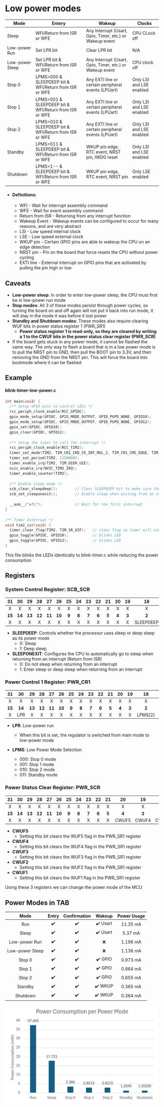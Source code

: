 # Low power modes

| Mode              | Entery                                                | Wakeup                                                   | Clocks                   |
| ----------------- | ----------------------------------------------------- | -------------------------------------------------------- | ------------------------ |
| Sleep             | WFI/Return from ISR or WFE                            | Any Interrupt (Usart, Gpio, Timer, etc.) or Wakeup event | CPU CLock off            |
| Low-power Run     | Set LPR bit                                           | Clear LPR bit                                            | N/A                      |
| Low-power Sleep   | Set LPR bit & WFI/Return from ISR or WFE              | Any Interrupt (Usart, Gpio, Timer, etc.) or Wakeup event | CPU clock off            |
| Stop 0            | LPMS=000 & SLEEPDEEP bit & WFI/Return from ISR or WFE | Any EXTI line or certain peripheral events (LPUart)      | Only LSI and LSE enabled |
| Stop 1            | LPMS=001 & SLEEPDEEP bit & WFI/Return from ISR or WFE | Any EXTI line or certain peripheral events (LPUart)      | Only LSI and LSE enabled |
| Stop 2            | LPMS=010 & SLEEPDEEP bit & WFI/Return from ISR or WFE | Any EXTI line or certain peripheral events (LPUart)      | Only LSI and LSE enabled |
| Standby           | LPMS=011 & SLEEPDEEP bit & WFI/Return from ISR or WFE | WKUP pin edge, RTC event, NRST pin, IWDG reset           | Only LSI and LSE enabled |
| Shutdown          | LPMS=1-- & SLEEPDEEP bit & WFI/Return from ISR or WFE | WKUP pin edge, RTC event, NRST pin                       | Only LSE enabled         |

* #### Definitions:
    * WFI - Wait for interrupt assembly command
    * WFE - Wait for event assembly command
    * Return from ISR - Returning from any interrupt function
    * Wakeup Event - Wakeup events can be configured to occur for many reasons, and are very abstract
    * LSI - Low speed internal clock
    * LSE - Low speed external clock
    * WKUP pin - Certain GPIO pins are able to wakeup the CPU on an edge detection
    * NRST pin - Pin on the board that force resets the CPU without power cycling
    * EXTI line - External interrupt on GPIO pins that are activated by pulling the pin high or low

## Caveats
* **Low-power sleep**: In order to enter low-power sleep, the CPU must first be in low-power run mode
* **Stop modes**: All 3 of these modes persist through power cycles, so turning the board on and off again will not put it back into run mode, it will stay in the mode it was before it lost power
* **Standby and Shutdown modes**: These modes also require clearing WUF bits in power status register 1 (PWR_SR1)
    * **Power status register 1 is read-only, so they are cleared by writing a 1 to the CWUF bits in the power status clear register (PWR_SCR)**
* If the board gets stuck in any power mode, it cannot be flashed the same way. The only way to flash a board that is in a low power mode is to pull the NRST pin to GND, then pull the BOOT pin to 3.3V, and then removing the GND from the NRST pin. This will force the board into bootmode where it can be flashed

## Example

#### blink-timer-low-power.c
```C
int main(void) {
  /** Setup GPIO pins to control LEDs */
  rcc_periph_clock_enable(RCC_GPIOC);
  gpio_mode_setup(GPIOC, GPIO_MODE_OUTPUT, GPIO_PUPD_NONE, GPIO10);
  gpio_mode_setup(GPIOC, GPIO_MODE_OUTPUT, GPIO_PUPD_NONE, GPIO12);
  gpio_set(GPIOC, GPIO10);
  gpio_clear(GPIOC, GPIO12);

  /** Setup the timer to call the interrupt */
  rcc_periph_clock_enable(RCC_TIM2);
  timer_set_mode(TIM2, TIM_CR1_CKD_CK_INT_MUL_2, TIM_CR1_CMS_EDGE, TIM_CR1_DIR_UP);
  timer_set_period(TIM2, 1250000);
  timer_enable_irq(TIM2, TIM_DIER_UIE);
  nvic_enable_irq(NVIC_TIM2_IRQ);
  timer_enable_counter(TIM2);

  /** Enable sleep mode */
  scb_clear_sleepdeep();        // Clear SLEEPDEEP bit to make sure the MCU goes into the correct power mode
  scb_set_sleeponexit();        // Enable sleep when exiting from an interrupt

  __asm__("wfi");               // Wait for the first interrupt
}

/** Timer Interrupt */
void tim2_isr(void) {
  timer_clear_flag(TIM2, TIM_SR_UIF);   // clear flag so timer will continue counting
  gpio_toggle(GPIOC, GPIO10);           // blinks LED
  gpio_toggle(GPIOC, GPIO12);           // blinks LED
}
```
This file blinks the LEDs identically to blink-timer.c while reducing the power consumption

## Registers

### System Control Register: SCB_SCR
| 31 | 30 | 29 | 28 | 27 | 26 | 25 | 24 | 23 | 22 | 21 | 20 | 19 | 18 | 17 | 16 |
|:----:|:----:|:----:|:----:|:----:|:----:|:----:|:----:|:----:|:----:|:----:|:----:|:----:|:----:|:----:|:----:|
|  X |  X |  X |  X |  X |  X |  X |  X |  X |  X |  X |  X |  X |  X |  X |  X |
|**15**|**14**|**13**|**12**|**11**|**10**|**9**|**8**|**7**|**6**|**5**|**4**|**3**|**2**|**1**|**0**|
|  X |  X |  X |  X |  X |  X |  X |  X |  X |  X |  X |  X |  X | SLEEPDEEP | SLEEPONEXIT |  X |

* **SLEEPDEEP**: Controls whether the processor uses sleep or deep sleep as its power mode
    * 0: Sleep
    * 1: Deep sleep
* **SLEEPONEXIT**: Configures the CPU to automatically go to sleep when returning from an interrupt (Return from ISR)
    * 0: Do not sleep when returning from an interrupt
    * 1: Enter sleep or deep sleep when returning from an interrupt


### Power Control 1 Register: PWR_CR1
| 31 | 30 | 29 | 28 | 27 | 26 | 25 | 24 | 23 | 22 | 21 | 20 | 19 | 18 | 17 | 16 |
|:----:|:----:|:----:|:----:|:----:|:----:|:----:|:----:|:----:|:----:|:----:|:----:|:----:|:----:|:----:|:----:|
|  X |  X |  X |  X |  X |  X |  X |  X |  X |  X |  X |  X |  X |  X |  X |  X |
|**15**|**14**|**13**|**12**|**11**|**10**|**9**|**8**|**7**|**6**|**5**|**4**|**3**|**2**|**1**|**0**|
|  X | LPR |  X |  X |  X |  X |  X |  X |  X |  X |  X |  X |  X |  LPMS[2] |LPMS[1]|LPMS[0]|
* **LPR**: Low-power run
    * When this bit is set, the regulator is switched from main mode to low-power mode

* **LPMS**: Low Power Mode Selection
    * 000: Stop 0 mode
    * 001: Stop 1 mode
    * 010: Stop 2 mode
    * 011: Standby mode

### Power Status Clear Register: PWR_SCR
| 31 | 30 | 29 | 28 | 27 | 26 | 25 | 24 | 23 | 22 | 21 | 20 | 19 | 18 | 17 | 16 |
|:----:|:----:|:----:|:----:|:----:|:----:|:----:|:----:|:----:|:----:|:----:|:----:|:----:|:----:|:----:|:----:|
|  X |  X |  X |  X |  X |  X |  X |  X |  X |  X |  X |  X |  X |  X |  X |  X |
|**15**|**14**|**13**|**12**|**11**|**10**|**9**|**8**|**7**|**6**|**5**|**4**|**3**|**2**|**1**|**0**|
|  X |  X |  X |  X |  X |  X |  X |  X |  X |  X |  X | CWUF5 | CWUF4 | CWUF3 | CWUF2 | CWUF1 |

* **CWUF5**
    * Setting this bit clears the WUF5 flag in the PWR_SR1 register
* **CWUF4**
    * Setting this bit clears the WUF4 flag in the PWR_SR1 register
* **CWUF3**
    * Setting this bit clears the WUF3 flag in the PWR_SR1 register
* **CWUF2**
    * Setting this bit clears the WUF2 flag in the PWR_SR1 register
* **CWUF1**
    * Setting this bit clears the WUF1 flag in the PWR_SR1 register

Using these 3 registers we can change the power mode of the MCU


## Power Modes in TAB

| Mode              |       Entry      | Confirmation     | Wakeup                  | Power Usage |
|:-----------------:|:----------------:|:----------------:|:-----------------------:|:-----------:|
| Run               |:heavy_check_mark:|:heavy_check_mark:|:heavy_check_mark: Usart | 11.35 mA    |
| Sleep             |:heavy_check_mark:|:heavy_check_mark:|:heavy_check_mark: Usart | 5.37 mA     |
| Low-power Run     |:heavy_check_mark:|:heavy_check_mark:|         :x:             | 1.196 mA    |
| Low-power Sleep   |:heavy_check_mark:|:heavy_check_mark:|         :x:             | 1.136 mA    |
| Stop 0            |:heavy_check_mark:|:heavy_check_mark:|:heavy_check_mark: GPIO  | 0.973 mA    |
| Stop 1            |:heavy_check_mark:|:heavy_check_mark:|:heavy_check_mark: GPIO  | 0.864 mA    |
| Stop 2            |:heavy_check_mark:|:heavy_check_mark:|:heavy_check_mark: GPIO  | 0.855 mA    |
| Standby           |:heavy_check_mark:|:heavy_check_mark:|:heavy_check_mark: WKUP  | 0.365 mA    |
| Shutdown          |:heavy_check_mark:|:heavy_check_mark:|:heavy_check_mark: WKUP  | 0.364 mA    |

![Power Consmption bar Chart!](./image.png)